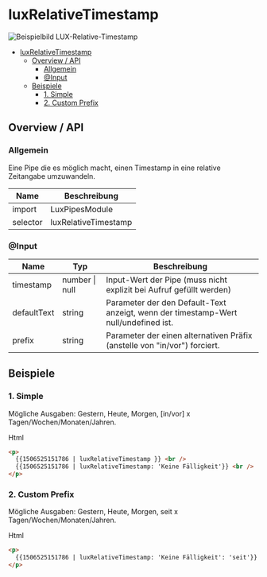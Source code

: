 # luxRelativeTimestamp

![Beispielbild LUX-Relative-Timestamp](https://raw.githubusercontent.com/wiki/IHK-GfI/lux-components/Versions/v16/luxRelativeTimestamp-v16-img.png)

- [luxRelativeTimestamp](#luxrelativetimestamp)
  - [Overview / API](#overview--api)
    - [Allgemein](#allgemein)
    - [@Input](#input)
  - [Beispiele](#beispiele)
    - [1. Simple](#1-simple)
    - [2. Custom Prefix](#2-custom-prefix)

## Overview / API

### Allgemein

Eine Pipe die es möglich macht, einen Timestamp in eine relative Zeitangabe umzuwandeln.

| Name     | Beschreibung         |
| -------- | -------------------- |
| import   | LuxPipesModule       |
| selector | luxRelativeTimestamp |

### @Input

| Name        | Typ            | Beschreibung                                                                        |
| ----------- | -------------- | ----------------------------------------------------------------------------------- |
| timestamp   | number \| null | Input-Wert der Pipe (muss nicht explizit bei Aufruf gefüllt werden)                 |
| defaultText | string         | Parameter der den Default-Text anzeigt, wenn der timestamp-Wert null/undefined ist. |
| prefix      | string         | Parameter der einen alternativen Präfix (anstelle von "in/vor") forciert.           |

## Beispiele

### 1. Simple

Mögliche Ausgaben: Gestern, Heute, Morgen, [in/vor] x Tagen/Wochen/Monaten/Jahren.

Html

```html
<p>
  {{1506525151786 | luxRelativeTimestamp }} <br />
  {{1506525151786 | luxRelativeTimestamp: 'Keine Fälligkeit'}} <br />
</p>
```

### 2. Custom Prefix

Mögliche Ausgaben: Gestern, Heute, Morgen, seit x Tagen/Wochen/Monaten/Jahren.

Html

```html
<p>
  {{1506525151786 | luxRelativeTimestamp: 'Keine Fälligkeit': 'seit'}} <br />
</p>
```
